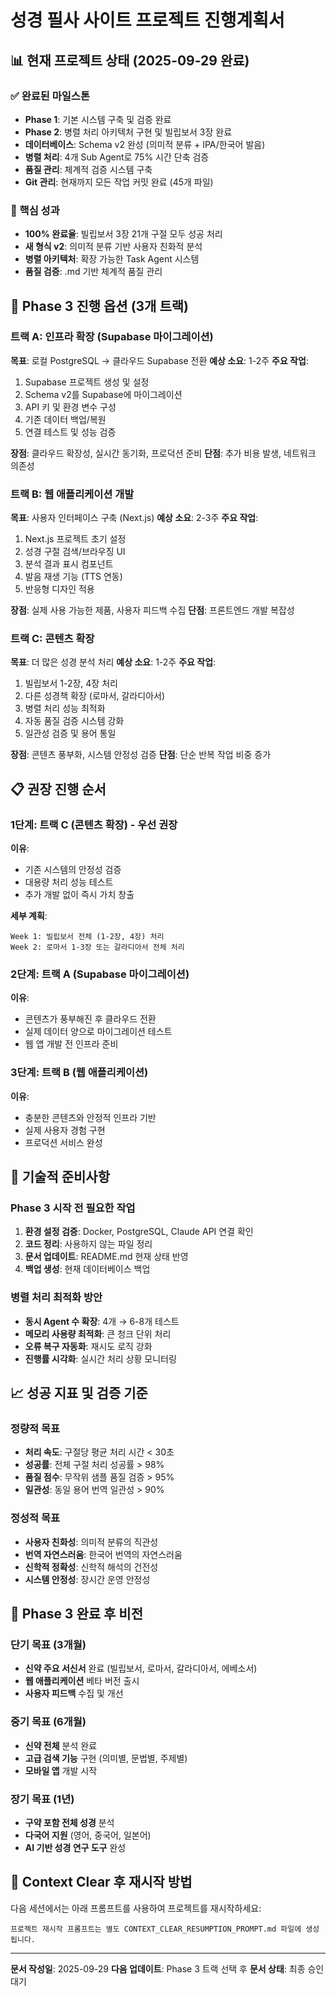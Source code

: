 # 성경 필사 사이트 프로젝트 진행계획서

## 📊 현재 프로젝트 상태 (2025-09-29 완료)

### ✅ 완료된 마일스톤
- **Phase 1**: 기본 시스템 구축 및 검증 완료
- **Phase 2**: 병렬 처리 아키텍처 구현 및 빌립보서 3장 완료
- **데이터베이스**: Schema v2 완성 (의미적 분류 + IPA/한국어 발음)
- **병렬 처리**: 4개 Sub Agent로 75% 시간 단축 검증
- **품질 관리**: 체계적 검증 시스템 구축
- **Git 관리**: 현재까지 모든 작업 커밋 완료 (45개 파일)

### 🎯 핵심 성과
- **100% 완료율**: 빌립보서 3장 21개 구절 모두 성공 처리
- **새 형식 v2**: 의미적 분류 기반 사용자 친화적 분석
- **병렬 아키텍처**: 확장 가능한 Task Agent 시스템
- **품질 검증**: .md 기반 체계적 품질 관리

## 🚀 Phase 3 진행 옵션 (3개 트랙)

### 트랙 A: 인프라 확장 (Supabase 마이그레이션)
**목표**: 로컬 PostgreSQL → 클라우드 Supabase 전환
**예상 소요**: 1-2주
**주요 작업**:
1. Supabase 프로젝트 생성 및 설정
2. Schema v2를 Supabase에 마이그레이션
3. API 키 및 환경 변수 구성
4. 기존 데이터 백업/복원
5. 연결 테스트 및 성능 검증

**장점**: 클라우드 확장성, 실시간 동기화, 프로덕션 준비
**단점**: 추가 비용 발생, 네트워크 의존성

### 트랙 B: 웹 애플리케이션 개발
**목표**: 사용자 인터페이스 구축 (Next.js)
**예상 소요**: 2-3주
**주요 작업**:
1. Next.js 프로젝트 초기 설정
2. 성경 구절 검색/브라우징 UI
3. 분석 결과 표시 컴포넌트
4. 발음 재생 기능 (TTS 연동)
5. 반응형 디자인 적용

**장점**: 실제 사용 가능한 제품, 사용자 피드백 수집
**단점**: 프론트엔드 개발 복잡성

### 트랙 C: 콘텐츠 확장
**목표**: 더 많은 성경 분석 처리
**예상 소요**: 1-2주
**주요 작업**:
1. 빌립보서 1-2장, 4장 처리
2. 다른 성경책 확장 (로마서, 갈라디아서)
3. 병렬 처리 성능 최적화
4. 자동 품질 검증 시스템 강화
5. 일관성 검증 및 용어 통일

**장점**: 콘텐츠 풍부화, 시스템 안정성 검증
**단점**: 단순 반복 작업 비중 증가

## 📋 권장 진행 순서

### 1단계: 트랙 C (콘텐츠 확장) - 우선 권장
**이유**:
- 기존 시스템의 안정성 검증
- 대용량 처리 성능 테스트
- 추가 개발 없이 즉시 가치 창출

**세부 계획**:
```
Week 1: 빌립보서 전체 (1-2장, 4장) 처리
Week 2: 로마서 1-3장 또는 갈라디아서 전체 처리
```

### 2단계: 트랙 A (Supabase 마이그레이션)
**이유**:
- 콘텐츠가 풍부해진 후 클라우드 전환
- 실제 데이터 양으로 마이그레이션 테스트
- 웹 앱 개발 전 인프라 준비

### 3단계: 트랙 B (웹 애플리케이션)
**이유**:
- 충분한 콘텐츠와 안정적 인프라 기반
- 실제 사용자 경험 구현
- 프로덕션 서비스 완성

## 🔧 기술적 준비사항

### Phase 3 시작 전 필요한 작업
1. **환경 설정 검증**: Docker, PostgreSQL, Claude API 연결 확인
2. **코드 정리**: 사용하지 않는 파일 정리
3. **문서 업데이트**: README.md 현재 상태 반영
4. **백업 생성**: 현재 데이터베이스 백업

### 병렬 처리 최적화 방안
- **동시 Agent 수 확장**: 4개 → 6-8개 테스트
- **메모리 사용량 최적화**: 큰 청크 단위 처리
- **오류 복구 자동화**: 재시도 로직 강화
- **진행률 시각화**: 실시간 처리 상황 모니터링

## 📈 성공 지표 및 검증 기준

### 정량적 목표
- **처리 속도**: 구절당 평균 처리 시간 < 30초
- **성공률**: 전체 구절 처리 성공률 > 98%
- **품질 점수**: 무작위 샘플 품질 검증 > 95%
- **일관성**: 동일 용어 번역 일관성 > 90%

### 정성적 목표
- **사용자 친화성**: 의미적 분류의 직관성
- **번역 자연스러움**: 한국어 번역의 자연스러움
- **신학적 정확성**: 신학적 해석의 건전성
- **시스템 안정성**: 장시간 운영 안정성

## 🎯 Phase 3 완료 후 비전

### 단기 목표 (3개월)
- **신약 주요 서신서** 완료 (빌립보서, 로마서, 갈라디아서, 에베소서)
- **웹 애플리케이션** 베타 버전 출시
- **사용자 피드백** 수집 및 개선

### 중기 목표 (6개월)
- **신약 전체** 분석 완료
- **고급 검색 기능** 구현 (의미별, 문법별, 주제별)
- **모바일 앱** 개발 시작

### 장기 목표 (1년)
- **구약 포함 전체 성경** 분석
- **다국어 지원** (영어, 중국어, 일본어)
- **AI 기반 성경 연구 도구** 완성

## 🔄 Context Clear 후 재시작 방법

다음 세션에서는 아래 프롬프트를 사용하여 프로젝트를 재시작하세요:

```
프로젝트 재시작 프롬프트는 별도 CONTEXT_CLEAR_RESUMPTION_PROMPT.md 파일에 생성됩니다.
```

---

**문서 작성일**: 2025-09-29
**다음 업데이트**: Phase 3 트랙 선택 후
**문서 상태**: 최종 승인 대기